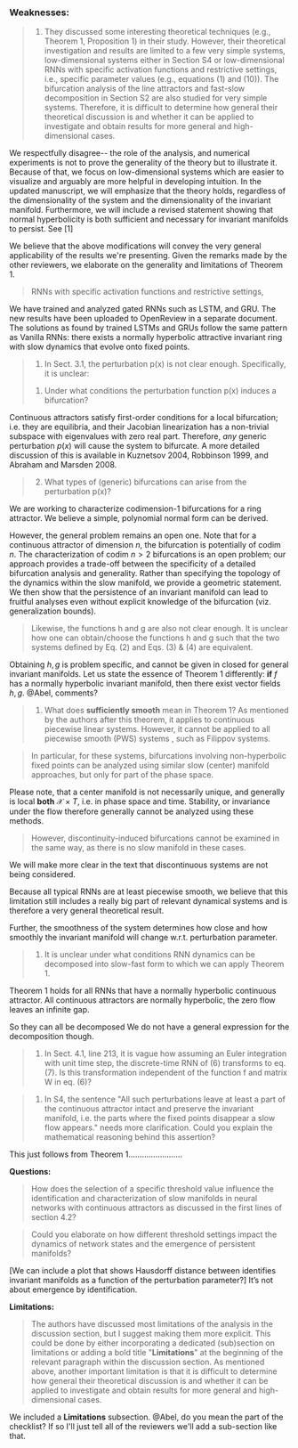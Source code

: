 ### Weaknesses:
> 1. They discussed some interesting theoretical techniques (e.g., Theorem 1, Proposition 1) in their study.
>However, their theoretical investigation and results are limited to a few very simple systems, low-dimensional systems either in Section S4 or low-dimensional RNNs with specific activation functions and restrictive settings, i.e., specific parameter values (e.g., equations (1) and (10)).
> The bifurcation analysis of the line attractors and fast-slow decomposition in Section S2 are also studied for very simple systems. Therefore, it is difficult to determine how general their theoretical discussion is and whether it can be applied to investigate and obtain results for more general and high-dimensional cases.

We respectfully disagree-- the role of the analysis, and numerical experiments is not to prove the generality of the theory but to illustrate it.
Because of that, we focus on low-dimensional systems which are easier to visualize and arguably are more helpful in developing intuition.
In the updated manuscript, we will emphasize that the theory holds, regardless of the dimensionality of the system and the dimensionality of the invariant manifold.
Furthermore, we will include a revised statement showing that normal hyperbolicity is both sufficient and necessary for invariant manifolds to persist. See [1]

We believe that the above modifications will convey the very general applicability of the results we're presenting.
Given the remarks made by the other reviewers, we elaborate on the generality and limitations of Theorem 1.

> RNNs with specific activation functions and restrictive settings,

We have trained and analyzed gated RNNs such as LSTM, and GRU.
The new results have been uploaded to OpenReview in a separate document.
The solutions as found by trained LSTMs and GRUs follow the same pattern as Vanilla RNNs:
there exists a normally hyperbolic attractive invariant ring with slow dynamics that evolve onto fixed points.


> 1. In Sect. 3.1, the perturbation p(x) is not clear enough. Specifically, it is unclear:
>1) Under what conditions the perturbation function p(x) induces a bifurcation?

Continuous attractors satisfy first-order conditions for a local bifurcation; i.e. they are equilibria, and their Jacobian linearization has a non-trivial subspace with eigenvalues with zero real part.
Therefore, *any* generic perturbation $p(x)$ will cause the system to bifurcate.
A more detailed discussion of this is available in Kuznetsov 2004, Robbinson 1999, and Abraham and Marsden 2008.

<!-- 1) For most CANs p(x) almost always induces a bifurcation. (Is it true that the only way to modify the dynamics such that there is not a bifurcation is via changing the level of attractiveness of the the continuous manifold?. In this sense “almost always” = measure zero of parameter space (?) For exact determination maybe Piotr’s ideas) -->
<!-- Piotr: I took a stab at writing it but I get too annoyed to phrase it well. The almost always is a bit different though--- for parametric systems it happens on a dense set of parameters. For the vector fields, I'm guessing a similar statement can be made but I can't recall the precise phrasing of it. -->

>2) What types of (generic) bifurcations can arise from the perturbation p(x)?

We are working to characterize codimension-1 bifurcations for a ring attractor. We believe a simple, polynomial normal form can be derived.

However, the general problem remains an open one. Note that for a continuous attractor of dimension $n$, the bifurcation is potentially of codim $n$.
The characterization of codim $n>2$ bifurcations is an open problem; our approach provides a trade-off between the specificity of a detailed bifurcation analysis and generality.
Rather than specifying the topology of the dynamics within the slow manifold, we provide a geometric statement.
We then show that the persistence of an invariant manifold can lead to fruitful analyses even without explicit knowledge of the bifurcation (viz. generalization bounds).
<!-- Lastly, please recall that our results pose no restrictions on the dimensionality of the system or the continuous attractor. -->
<!-- 2) Any that are at most at epsilon distance from original system (C^1 topology) (Could you say / is it true that it will always be either no bifurcation, or a limit cycle or a slow manifold with fixed points?  I have that intuition but do not know if it is fair) -->

>Likewise, the functions h and g are also not clear enough. It is unclear how one can obtain/choose the functions h and g such that the two systems defined by Eq. (2) and Eqs. (3) & (4) are equivalent.

Obtaining $h,\,g$ is problem specific, and cannot be given in closed for general invariant manifolds.
Let us state the essence of Theorem 1 differently: **if** $f$ has a normally hyperbolic invariant manifold, then there exist vector fields $h,\,g$.
@Abel, comments?
<!-- 1) Under what conditions the perturbation function p(x) induces a bifurcation?

2) What types of (generic) bifurcations can arise from the perturbation p(x)? -->

<!-- 3) the functions h and g (how can one obtain/choose the functions h and g such that the two systems defined by Eq. (2) and Eqs. (3) & (4) are equivalent?) -->


<!-- 3)  h(x,y,\epsilon) -->

> 1. What does **sufficiently smooth** mean in Theorem 1? As mentioned by the authors after this theorem, it applies to continuous piecewise linear systems. However, it cannot be applied to all piecewise smooth (PWS) systems , such as Filippov systems.

>In particular, for these systems, bifurcations involving non-hyperbolic fixed points can be analyzed using similar slow (center) manifold approaches, but only for part of the phase space.

Please note, that a center manifold is not necessarily unique, and generally is local **both** $\mathcal{X} \times T$, i.e. in phase space and time.
Stability, or invariance under the flow therefore generally cannot be analyzed using these methods.

>However, discontinuity-induced bifurcations cannot be examined in the same way, as there is no slow manifold in these cases.

We will make more clear in the text that discontinuous systems are not being considered.

Because all typical RNNs are at least piecewise smooth, we believe that this limitation still includes a really big part of relevant dynamical systems and is therefore a very general theoretical result.

Further, the smoothness of the system determines how close and how smoothly the invariant manifold will change w.r.t. perturbation parameter.

>1. It is unclear under what conditions RNN dynamics can be decomposed into slow-fast form to which we can apply Theorem 1.

Theorem 1 holds for all RNNs that have a normally hyperbolic continuous attractor.
All continuous attractors are normally hyperbolic, the zero flow leaves an infinite gap.
<!-- (Can you say something on whether most CAs are normally hyperbolic? I have that intuition but do not know if it is fair) -->
So they can all be decomposed
We do not have a general expression for the decomposition though.

> 1. In Sect. 4.1, line 213, it is vague how assuming an Euler integration with unit time step, the discrete-time RNN of (6) transforms to eq. (7). Is this transformation independent of the function f and matrix W in eq. (6)?

> 1. In S4, the sentence "All such perturbations leave at least a part of the continuous attractor intact and preserve the invariant manifold, i.e. the parts where the fixed points disappear a slow flow appears." needs more clarification. Could you explain the mathematical reasoning behind this assertion?

This just follows from Theorem 1……………………

**Questions:**

>How does the selection of a specific threshold value influence the identification and characterization of slow manifolds in neural networks with continuous attractors as discussed in the first lines of section 4.2?

> Could you elaborate on how different threshold settings impact the dynamics of network states and the emergence of persistent manifolds?

[We can include a plot that shows Hausdorff distance between identifies invariant manifolds as a function of the perturbation parameter?]
It’s not about emergence by identification.

**Limitations:**

> The authors have discussed most limitations of the analysis in the discussion section, but I suggest making them more explicit. This could be done by either incorporating a dedicated (sub)section on limitations or adding a bold title "**Limitations**" at the beginning of the relevant paragraph within the discussion section.
> As mentioned above, another important limitation is that it is difficult to determine how general their theoretical discussion is and whether it can be applied to investigate and obtain results for more general and high-dimensional cases.

We included a **Limitations** subsection.
@Abel, do you mean the part of the checklist?
If so I'll just tell all of the reviewers we'll add a sub-section like that.